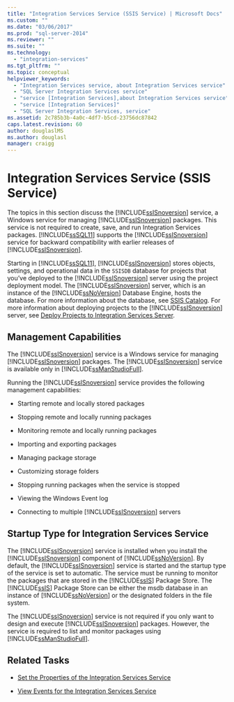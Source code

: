 ```yaml
---
title: "Integration Services Service (SSIS Service) | Microsoft Docs"
ms.custom: ""
ms.date: "03/06/2017"
ms.prod: "sql-server-2014"
ms.reviewer: ""
ms.suite: ""
ms.technology: 
  - "integration-services"
ms.tgt_pltfrm: ""
ms.topic: conceptual
helpviewer_keywords: 
  - "Integration Services service, about Integration Services service"
  - "SQL Server Integration Services service"
  - "service [Integration Services],about Integration Services service"
  - "service [Integration Services]"
  - "SQL Server Integration Services, service"
ms.assetid: 2c785b3b-4a0c-4df7-b5cd-23756dc87842
caps.latest.revision: 60
author: douglaslMS
ms.author: douglasl
manager: craigg
---
```

# Integration Services Service (SSIS Service)
  The topics in this section discuss the [!INCLUDE[ssISnoversion](../../includes/ssisnoversion-md.md)] service, a Windows service for managing [!INCLUDE[ssISnoversion](../../includes/ssisnoversion-md.md)] packages. This service is not required to create, save, and run Integration Services packages. [!INCLUDE[ssSQL11](../../includes/sssql11-md.md)] supports the [!INCLUDE[ssISnoversion](../../includes/ssisnoversion-md.md)] service for backward compatibility with earlier releases of [!INCLUDE[ssISnoversion](../../includes/ssisnoversion-md.md)].  
  
 Starting in [!INCLUDE[ssSQL11](../../includes/sssql11-md.md)], [!INCLUDE[ssISnoversion](../../includes/ssisnoversion-md.md)] stores objects, settings, and operational data in the `SSISDB` database for projects that you’ve deployed to the [!INCLUDE[ssISnoversion](../../includes/ssisnoversion-md.md)] server using the project deployment model. The [!INCLUDE[ssISnoversion](../../includes/ssisnoversion-md.md)] server, which is an instance of the [!INCLUDE[ssNoVersion](../../includes/ssnoversion-md.md)] Database Engine, hosts the database. For more information about the database, see [SSIS Catalog](../catalog/ssis-catalog.md). For more information about deploying projects to the [!INCLUDE[ssISnoversion](../../includes/ssisnoversion-md.md)] server, see [Deploy Projects to Integration Services Server](../deploy-projects-to-integration-services-server.md).  
  
## Management Capabilities  
 The [!INCLUDE[ssISnoversion](../../includes/ssisnoversion-md.md)] service is a Windows service for managing [!INCLUDE[ssISnoversion](../../includes/ssisnoversion-md.md)] packages. The [!INCLUDE[ssISnoversion](../../includes/ssisnoversion-md.md)] service is available only in [!INCLUDE[ssManStudioFull](../../includes/ssmanstudiofull-md.md)].  
  
 Running the [!INCLUDE[ssISnoversion](../../includes/ssisnoversion-md.md)] service provides the following management capabilities:  
  
-   Starting remote and locally stored packages  
  
-   Stopping remote and locally running packages  
  
-   Monitoring remote and locally running packages  
  
-   Importing and exporting packages  
  
-   Managing package storage  
  
-   Customizing storage folders  
  
-   Stopping running packages when the service is stopped  
  
-   Viewing the Windows Event log  
  
-   Connecting to multiple [!INCLUDE[ssISnoversion](../../includes/ssisnoversion-md.md)] servers  
  
## Startup Type for Integration Services Service  
 The [!INCLUDE[ssISnoversion](../../includes/ssisnoversion-md.md)] service is installed when you install the [!INCLUDE[ssISnoversion](../../includes/ssisnoversion-md.md)] component of [!INCLUDE[ssNoVersion](../../includes/ssnoversion-md.md)]. By default, the [!INCLUDE[ssISnoversion](../../includes/ssisnoversion-md.md)] service is started and the startup type of the service is set to automatic. The service must be running to monitor the packages that are stored in the [!INCLUDE[ssIS](../../includes/ssis-md.md)] Package Store. The [!INCLUDE[ssIS](../../includes/ssis-md.md)] Package Store can be either the msdb database in an instance of [!INCLUDE[ssNoVersion](../../includes/ssnoversion-md.md)] or the designated folders in the file system.  
  
 The [!INCLUDE[ssISnoversion](../../includes/ssisnoversion-md.md)] service is not required if you only want to design and execute [!INCLUDE[ssISnoversion](../../includes/ssisnoversion-md.md)] packages. However, the service is required to list and monitor packages using [!INCLUDE[ssManStudioFull](../../includes/ssmanstudiofull-md.md)].  
  
## Related Tasks  
  
-   [Set the Properties of the Integration Services Service](../set-the-properties-of-the-integration-services-service.md)  
  
-   [View Events for the Integration Services Service](../view-events-for-the-integration-services-service.md)  
  
  
